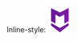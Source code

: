 





Inline-style: 
![alt text](https://github.com/adam-p/markdown-here/raw/master/src/common/images/icon48.png "Logo Title Text 1")
